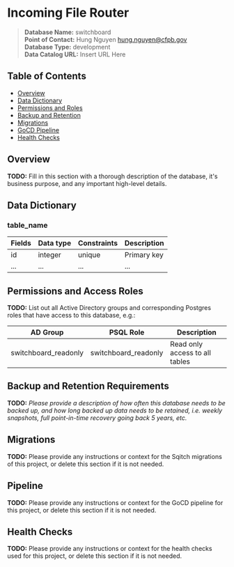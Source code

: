 # Incoming File Router

> **Database Name:** switchboard  
> **Point of Contact:** Hung Nguyen [hung.nguyen@cfpb.gov](mailto:hung.nguyen@cfpb.gov)  
> **Database Type:** development  
> **Data Catalog URL:** Insert URL Here  

## Table of Contents

- [Overview](#overview)
- [Data Dictionary](#data_dictionary)
- [Permissions and Roles](#permissions)
- [Backup and Retention](#backup)
- [Migrations](#migrations)
- [GoCD Pipeline](#pipeline)
- [Health Checks](#health_checks)

<a name="overview"></a>
## Overview

**TODO:** Fill in this section with a thorough description of the database, it's business purpose, and any important high-level details.

<a name="data_dictionary"></a>
## Data Dictionary

### table_name
| Fields   | Data type | Constraints | Description |
| -------- | --------- | ----------- | ----------- |
| id       | integer   | unique      | Primary key |
| ...      | ...       | ...         | ...         |

<a name="permissions"></a>
## Permissions and Access Roles

**TODO:** List out all Active Directory groups and corresponding Postgres roles that have access to this database, e.g.:

| AD Group                     | PSQL Role                    | Description                    |
| ---------------------------- | ---------------------------- | ------------------------------ |
| switchboard_readonly | switchboard_readonly | Read only access to all tables |

<a name="backup"></a>
## Backup and Retention Requirements

**TODO:** *Please provide a description of how often this database needs to be backed up, and how long backed up data needs to be retained, i.e. weekly snapshots, full point-in-time recovery going back 5 years, etc.*

<a name="migrations"></a>
## Migrations

**TODO:** Please provide any instructions or context for the Sqitch migrations of this project, or delete this section if it is not needed.

<a name="pipeline"></a>
## Pipeline

**TODO:** Please provide any instructions or context for the GoCD pipeline for this project, or delete this section if it is not needed.

<a name="health_checks"></a>
## Health Checks

**TODO:** Please provide any instructions or context for the health checks used for this project, or delete this section if it is not needed.